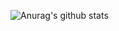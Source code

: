 ![Anurag's github stats](https://github-readme-stats.vercel.app/api?username=lsg1024&show_icons=true&theme=tokyonight)
